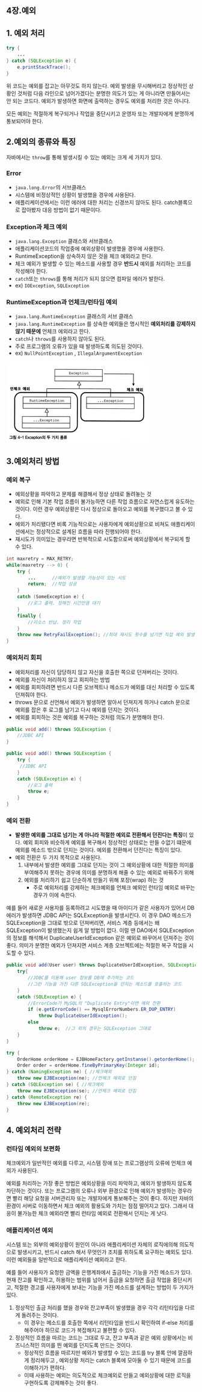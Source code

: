 ## 4장.예외

## 1. 예외 처리

```java
try {
    ...
} catch (SQLException e) {
    e.printStackTrace();
}
```

위 코드는 예외를 잡고는 아무것도 하지 않는다. 예외 발생을 무시해버리고 정상적인 상황인 것처럼 다음 라인으로 넘어가겠다는 분명한 의도가 있는 게 아니라면 만들어서는 안 되는 코드다. 예외가 발생하면 화면에 출력하는 경우도 예외를 처리한 것은 아니다.

모든 예외는 적절하게 복구되거나 작업을 중단시키고 운영자 또는 개발자에게 분명하게 통보되어야 한다.

## 2.예외의 종류와 특징

자바에서는 `throw`를 통해 발생시킬 수 있는 예외는 크게 세 가지가 있다.

### Error

- `java.long.Error`의 서브클래스
- 시스템에 비정상적인 상황이 발생했을 경우에 사용된다. 
- 애플리케이션에서는 이런 에러에 대한 처리는 신경쓰지 않아도 된다. catch블록으로 잡아봤자 대응 방법이 없기 때문이다.

### Exception과 체크 예외

- `java.lang.Exception` 클래스와 서브클래스
- 애플리케이션코드의 작업중에 예외상황이 발생했을 경우에 사용한다.
- RuntimeException을 상속하지 않은 것을 체크 예외라고 한다.
- 체크 예외가 발생할 수 있는 메소드를 사용할 경우 **반드시** 예외를 처리하는 코드를 작성해야 한다.
- `catch`또는 `throws`를 통해 처리가 되지 않으면 컴파일 에러가 발한다.
- ex) `IOException`, `SQLException`

### RuntimeException과 언체크/런타임 예외

- `java.lang.RuntimeException` 클래스의 서브 클래스
- `java.lang.RuntimeException` 를 상속한 예외들은 명시적인 **예외처리를 강제하지 않기 때문에** 언체크 에외라고 한다.
- `catch`나 `throws`를 사용하지 않아도 된다.
- 주로 프로그램의 오류가 있을 때 발생하도록 의도된 것이다.
- ex) `NullPointException` , `IllegalArgumentException`

![img](https://github.com/dilmah0203/TIL/blob/main/Image/Exception01.png)

## 3.예외처리 방법

### 예외 복구

- 예외상황을 파악하고 문제를 해결해서 정상 상태로 돌려놓는 것
- 예외로 인해 기본 작업 흐름이 불가능하면 다른 작업 흐름으로 자연스럽게 유도하는 것이다. 이런 경우 예외상황은 다시 정상으로 돌아오고 예외를 복구했다고 볼 수 있다.
- 예외가 처리됐다면 비록 기능적으로는 사용자에게 예외상황으로 비쳐도 애플리케이션에서는 정상적으로 설계된 흐름을 따라 진행되어야 한다.
- 재시도가 의미있는 경우라면 반복적으로 시도함으로써 예외상황에서 복구되게 할 수 있다.

```java
int maxretry = MAX_RETRY;
while(maxretry --> 0) {
    try {
        ...      //예외가 발생할 가능성이 있는 시도
        return;  //작업 성공
    }
    catch (SomeException e) {
        //로그 출력. 정해진 시간만큼 대기
    }
    finally {
        //리소스 반납. 정리 작업
    }
    throw new RetryFailException(); //최대 재시도 횟수를 넘기면 직접 예외 발생
}
```

### 예외처리 회피

- 예외처리를 자신이 담당하지 않고 자신을 호출한 쪽으로 던져버리는 것이다. 
- 예외를 자신이 처리하지 않고 회피하는 방법
- 예외를 회피하려면 반드시 다른 오브젝트나 메소드가 예외를 대신 처리할 수 있도록 던져줘야 한다.
- throws 문으로 선언해서 예외가 발생하면 알아서 던져지게 하거나 catch 문으로 예외를 잡은 후 로그를 남기고 다시 예외를 던지는 것이다.
- 예외를 회피하는 것은 예외를 복구하는 것처럼 의도가 분명해야 한다.

```java
public void add() throws SQLException {
    //JDBC API
}
```

```java
public void add() throws SQLException {
    try {
     //JDBC API
    }
    catch (SQLException e) {
        //로그 출력
        throw e;
    }
}
```

### 예외 전환

- **발생한 예외를 그대로 넘기는 게 아니라 적절한 예외로 전환해서 던진다는 특징**이 있다. 예외 회피와 비슷하게 예외를 복구해서 정상적인 상태로는 만들 수없기 떄문에 예외를 메소드 밖으로 던지는 것이다. 예외를 전환해서 던진다는 특징이 있다.
- 예외 전환은 두 가지 목적으로 사용된다. 
    1. 내부에서 발생한 예외를 그대로 던지는 것이 그 예외상황에 대한 적절한 의미를 부여해주지 못하는 경우에 의미를 분명하게 해줄 수 있는 예외로 바꿔주기 위해
    2. 예외를 처리하기 쉽고 단순하게 만들기 위해 포장(wrap) 하는 것
       - 주로 예외처리를 강제하는 체크예외를 언체크 예외인 런타임 예외로 바꾸는 경우가 이에 속한다.

예를 들어 새로운 사용자를 등록하려고 시도했을 때 아이디가 같은 사용자가 있어서 DB 에러가 발생하면 JDBC API는 SQLException을 발생시킨다. 이 경우 DAO 메소드가 SQLException을 그대로 밖으로 던져버리면, 서비스 계층 등에서는 왜 SQLException이 발생했는지 쉽게 알 방법이 없다. 이럴 땐 DAO에서 SQLException의 정보를 해석해서 DuplicateUserIdException 같은 예외로 바꾸어서 던져주는 것이 좋다. 의미가 분명한 예외가 던져지면 서비스 계층 오브젝트에는 적절한 복구 작업을 시도할 수 있다.

```java
public void add(User user) throws DuplicateUserIdException, SQLException {
    try{
        //JDBC를 이용해 user 정보를 DB에 추가하는 코드
        //그런 기능을 가진 다른 SQLException을 던지는 메소드를 호출하는 코드
    }
    catch (SQLException e) {
        //ErrorCode가 MySQL의 "Duplicate Entry"이면 예외 전환
        if (e.getErrorCode() == MysqlErrorNumbers.ER_DUP_ENTRY)
            throw DuplicateUserIdException();
        else
            throw e;  //그 외의 경우는 SQLException 그대로
    }
}
```

```java
try {
    OrderHome orderHome = EJBHomeFactory.getInstanse().getorderHome();
    Order order = orderHome.fineByPrimaryKey(Integer id);
} catch (NamingException ne) { //체크예외
    throw new EJBException(ne); //언체크 예외로 던짐
} catch (SQLException se) { //체크예외 
    throw new EJBException(se); //언체크 예외로 던짐
} catch (RemoteException re) {
    throw new EJBException(re);
}
```

## 4. 예외처리 전략

### 런타임 예외의 보편화

체크예외가 일반적인 예외를 다루고, 시스템 장애 또는 프로그램상의 오류에 언체크 예외가 사용된다. 

예외를 처리하는 가장 좋은 방법은 예외상황을 미리 파악하고, 예외가 발생하지 않도록 차단하는 것이다. 또는 프로그램의 오류나 외부 환경으로 인해 예외가 발생하는 경우라면 빨리 해당 요청을 서버관리자 또는 개발자에게 통보해주는 것이 좋다. 하지만 자바의 환경이 서버로 이동하면서 체크 예외의 활용도와 가치는 점점 떨어지고 있다. 그래서 대응이 불가능한 체크 예외라면 빨리 런타임 예외로 전환해서 던지는 게 낫다.

### 애플리케이션 예외

시스템 또는 외부의 예외상황이 원인이 아니라 애플리케이션 자체의 로직에의해 의도적으로 발생시키고, 반드시 catch 해서 무엇인가 조치를 취하도록 요구하는 예외도 있다. 이런 예외들을 일반적으로 애플리케이션 예외라고 한다.

예를 들어 사용자가 요청한 금액을 은행계좌에서 출금하는 기능을 가진 메소드가 있다. 현재 잔고를 확인하고, 허용하는 범위를 넘어서 출금을 요청하면 출금 작업을 중단시키고, 적절한 경고를 사용자에게 보내는 기능을 가진 메소드를 설계하는 방법이 두 가지가 있다.

1. 정상적인 출금 처리를 했을 경우와 잔고부족이 발생했을 경우 각각 리턴타입을 다르게 돌려주는 것이다.
    - 이 경우는 메소드를 호출한 쪽에서 리턴타입을 반드시 확인하여 if-else 처리를 해주어야 하므로 코드가 복잡해지고 불편할 수 있다.
2. 정상적인 흐름을 따르는 코드는 그대로 두고, 잔고 부족과 같은 예외 상황에서는 비즈니스적인 의미를 띈 예외를 던지도록 만드는 것이다.
    - 정상적인 흐름을 따르지만 예외가 발생할 수 있는 코드를 try 블록 안에 깔끔하게 정리헤두고 , 예외상황 처리는 catch 블록에 모아둘 수 있기 때문에 코드를 이해하기가 편하다.
    - 이때 사용하는 예외는 의도적으로 체크예외로 만들고 예외상황에 대한 로직을 구현하도록 강제해주는 것이 좋다.

